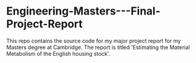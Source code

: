 # Engineering-Masters---Final-Project-Report

This repo contains the source code for my major project report for my Masters degree at Cambridge. The report is titled 'Estimating the Material Metabolism of the English housing stock'.
